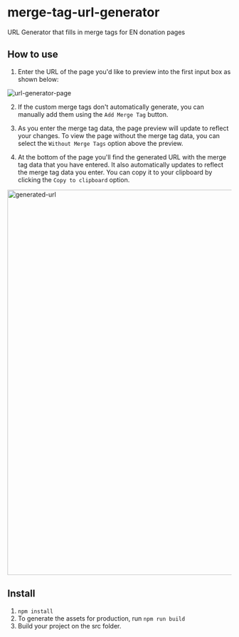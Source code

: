 # merge-tag-url-generator

URL Generator that fills in merge tags for EN donation pages

## How to use
1. Enter the URL of the page you'd like to preview into the first input box as shown below:

![url-generator-page](https://user-images.githubusercontent.com/57374659/187312536-999daf9a-6a25-45e3-8c0b-e15c64865ec1.png)

2. If the custom merge tags don't automatically generate, you can manually add them using the `Add Merge Tag` button.

3. As you enter the merge tag data, the page preview will update to reflect your changes. To view the page without the merge tag data, you can select the `Without Merge Tags` option above the preview.

4. At the bottom of the page you'll find the generated URL with the merge tag data that you have entered. It also automatically updates to reflect the merge tag data you enter. You can copy it to your clipboard by clicking the `Copy to clipboard` option.

<img width="866" alt="generated-url" src="https://user-images.githubusercontent.com/57374659/187313266-e89f1fb9-b4cc-461c-bc34-ae3decdd03b7.png">

## Install

1. `npm install`
2. To generate the assets for production, run `npm run build`
3. Build your project on the src folder.
